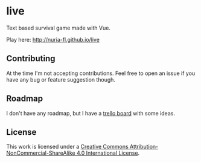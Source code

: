 # live

Text based survival game made with Vue.

Play here: http://nuria-fl.github.io/live

## Contributing

At the time I'm not accepting contributions. Feel free to open an issue if you have any bug or feature suggestion though.

## Roadmap

I don't have any roadmap, but I have a [trello board](https://trello.com/b/ZpVOL1Sx) with some ideas.

## License

This work is licensed under a [Creative Commons Attribution-NonCommercial-ShareAlike 4.0 International License](http://creativecommons.org/licenses/by-nc-sa/4.0/).
